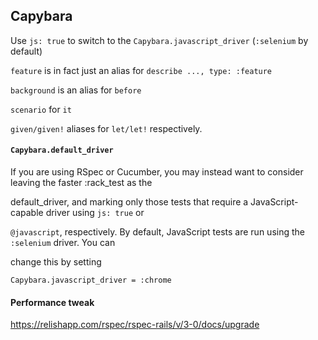 ## Capybara

Use `js: true` to switch to the `Capybara.javascript_driver` (`:selenium` by default)

`feature` is in fact just an alias for `describe ..., type: :feature`

`background` is an alias for `before`

`scenario` for `it`

`given/given!` aliases for `let/let!` respectively.

#### `Capybara.default_driver`

If you are using RSpec or Cucumber, you may instead want to consider leaving the faster :rack_test as the

default_driver, and marking only those tests that require a JavaScript-capable driver using `js: true` or

`@javascript`, respectively. By default, JavaScript tests are run using the `:selenium` driver. You can

change this by setting

`Capybara.javascript_driver = :chrome`


#### Performance tweak

https://relishapp.com/rspec/rspec-rails/v/3-0/docs/upgrade

